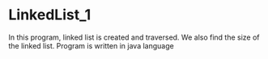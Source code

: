 # LinkedList_1
In this program, linked list is created and traversed. We also find the size of the linked list. Program is written in java language
